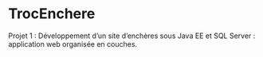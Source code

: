 # TrocEnchere

Projet 1 : Développement d’un site d’enchères sous Java EE et SQL Server : application web organisée en couches.
